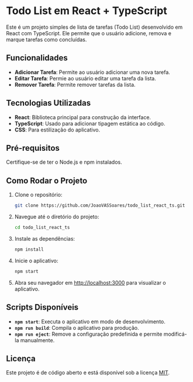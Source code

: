# Todo List em React + TypeScript

Este é um projeto simples de lista de tarefas (Todo List) desenvolvido em React com TypeScript. Ele permite que o usuário adicione, remova e marque tarefas como concluídas.

## Funcionalidades

- **Adicionar Tarefa**: Permite ao usuário adicionar uma nova tarefa.
- **Editar Tarefa**: Permie ao usuário editar uma tarefa da lista.
- **Remover Tarefa**: Permite remover tarefas da lista.

## Tecnologias Utilizadas

- **React**: Biblioteca principal para construção da interface.
- **TypeScript**: Usado para adicionar tipagem estática ao código.
- **CSS**: Para estilização do aplicativo.

## Pré-requisitos

Certifique-se de ter o Node.js e npm instalados.

## Como Rodar o Projeto

1. Clone o repositório:
   ```bash
   git clone https://github.com/JoaoVASSoares/todo_list_react_ts.git
   ```
2. Navegue até o diretório do projeto:
   ```bash
   cd todo_list_react_ts
   ```
3. Instale as dependências:
   ```bash
   npm install
   ```
4. Inicie o aplicativo:
   ```bash
   npm start
   ```
5. Abra seu navegador em [http://localhost:3000](http://localhost:3000) para visualizar o aplicativo.

## Scripts Disponíveis

- **`npm start`**: Executa o aplicativo em modo de desenvolvimento.
- **`npm run build`**: Compila o aplicativo para produção.
- **`npm run eject`**: Remove a configuração predefinida e permite modificá-la manualmente.

## Licença

Este projeto é de código aberto e está disponível sob a licença [MIT](./LICENSE).
